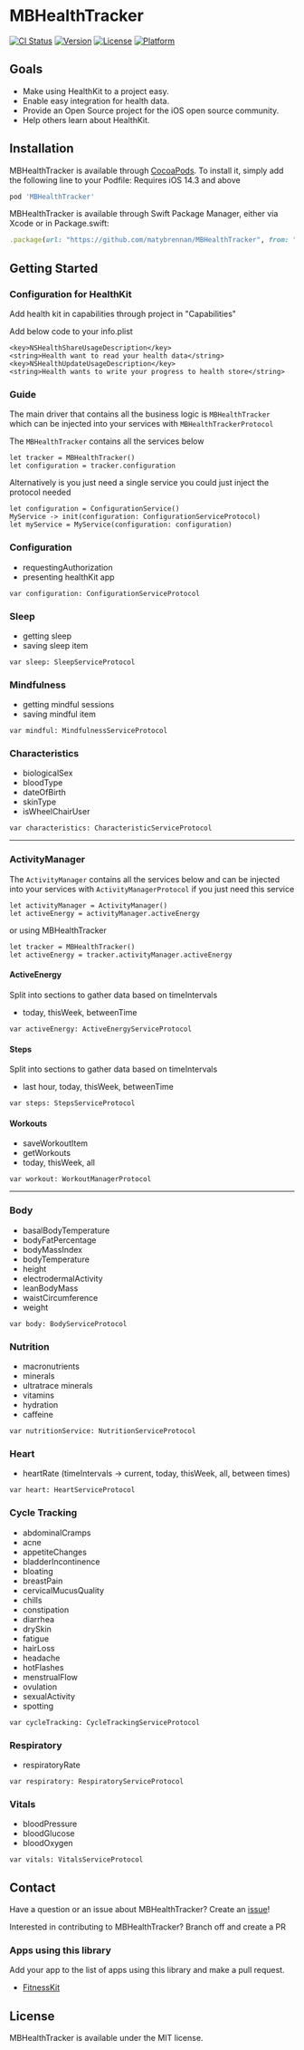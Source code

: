 # MBHealthTracker

[![CI Status](http://img.shields.io/travis/matybrennan/MBHealthTracker.svg?style=flat)](https://travis-ci.org/matybrennan/MBHealthTracker)
[![Version](https://img.shields.io/cocoapods/v/MBHealthTracker.svg?style=flat)](http://cocoapods.org/pods/MBHealthTracker)
[![License](https://img.shields.io/cocoapods/l/MBHealthTracker.svg?style=flat)](http://cocoapods.org/pods/MBHealthTracker)
[![Platform](https://img.shields.io/cocoapods/p/MBHealthTracker.svg?style=flat)](http://cocoapods.org/pods/MBHealthTracker)

## Goals

- Make using HealthKit to a project easy.
- Enable easy integration for health data.
- Provide an Open Source project for the iOS open source community.
- Help others learn about HealthKit.

## Installation

MBHealthTracker is available through [CocoaPods](http://cocoapods.org). To install
it, simply add the following line to your Podfile:
Requires iOS 14.3 and above

```ruby
pod 'MBHealthTracker'
```

MBHealthTracker is available through Swift Package Manager, either via Xcode or in Package.swift:

```ruby
.package(url: "https://github.com/matybrennan/MBHealthTracker", from: "1.2.0"),
```

## Getting Started

### Configuration for HealthKit
Add health kit in capabilities through project in "Capabilities"

Add below code to your info.plist
```
<key>NSHealthShareUsageDescription</key>
<string>Health want to read your health data</string>
<key>NSHealthUpdateUsageDescription</key>
<string>Health wants to write your progress to health store</string>
```

### Guide

The main driver that contains all the business logic is ```MBHealthTracker``` which can be injected into your services with  ```MBHealthTrackerProtocol```

The ```MBHealthTracker``` contains all the services below
``` 
let tracker = MBHealthTracker()
let configuration = tracker.configuration
```

Alternatively is you just need a single service you could just inject the protocol needed

```
let configuration = ConfigurationService()
MyService -> init(configuration: ConfigurationServiceProtocol)
let myService = MyService(configuration: configuration)
```

### Configuration 
- requestingAuthorization
- presenting healthKit app

```var configuration: ConfigurationServiceProtocol```

### Sleep
- getting sleep
- saving sleep item

```var sleep: SleepServiceProtocol```

### Mindfulness
- getting mindful sessions
- saving mindful item

```var mindful: MindfulnessServiceProtocol```

### Characteristics
- biologicalSex
- bloodType
- dateOfBirth
- skinType
- isWheelChairUser

```var characteristics: CharacteristicServiceProtocol```
    
------------------------------------------------------------------------
### ActivityManager
The ```ActivityManager``` contains all the services below and can be injected into your services with  ```ActivityManagerProtocol``` if you just need this service
``` 
let activityManager = ActivityManager()
let activeEnergy = activityManager.activeEnergy
```
or using MBHealthTracker
``` 
let tracker = MBHealthTracker()
let activeEnergy = tracker.activityManager.activeEnergy
```
    
#### ActiveEnergy
Split into sections to gather data based on timeIntervals
- today, thisWeek, betweenTime

```var activeEnergy: ActiveEnergyServiceProtocol```
    
#### Steps
Split into sections to gather data based on timeIntervals
- last hour, today, thisWeek, betweenTime

```var steps: StepsServiceProtocol```

#### Workouts
- saveWorkoutItem
- getWorkouts
- today, thisWeek, all

```var workout: WorkoutManagerProtocol```

------------------------------------------------------------------------

### Body
- basalBodyTemperature
- bodyFatPercentage
- bodyMassIndex
- bodyTemperature
- height
- electrodermalActivity
- leanBodyMass
- waistCircumference
- weight

```var body: BodyServiceProtocol```

### Nutrition
- macronutrients
- minerals
- ultratrace minerals
- vitamins
- hydration
- caffeine

```var nutritionService: NutritionServiceProtocol```

### Heart
- heartRate (timeIntervals -> current, today, thisWeek, all, between times)

```var heart: HeartServiceProtocol```

### Cycle Tracking
- abdominalCramps
- acne        
- appetiteChanges
- bladderIncontinence
- bloating
- breastPain
- cervicalMucusQuality
- chills
- constipation
- diarrhea
- drySkin
- fatigue
- hairLoss
- headache
- hotFlashes
- menstrualFlow
- ovulation
- sexualActivity
- spotting

```var cycleTracking: CycleTrackingServiceProtocol```

### Respiratory
- respiratoryRate

```var respiratory: RespiratoryServiceProtocol```

### Vitals
- bloodPressure
- bloodGlucose
- bloodOxygen

```var vitals: VitalsServiceProtocol```

## Contact

Have a question or an issue about MBHealthTracker? Create an [issue](https://github.com/matybrennan/MBHealthTracker/issues/new)!

Interested in contributing to MBHealthTracker? Branch off and create a PR 

### Apps using this library

Add your app to the list of apps using this library and make a pull request.

- [FitnessKit](https://apps.apple.com/us/app/gym-log-custom-workout-plan/id1445516231)

## License

MBHealthTracker is available under the MIT license.
